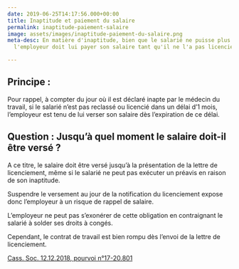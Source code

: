 ```yaml
---
date: 2019-06-25T14:17:56.000+00:00
title: Inaptitude et paiement du salaire
permalink: inaptitude-paiement-salaire
image: assets/images/inaptitude-paiement-du-salaire.png
meta-desc: En matière d'inaptitude, bien que le salarié ne puisse plus travailler,
  l'employeur doit lui payer son salaire tant qu'il ne l'a pas licencié.

---
```

## Principe :

Pour rappel, à compter du jour où il est déclaré inapte par le médecin du travail, si le salarié n’est pas reclassé ou licencié dans un délai d’1 mois, l’employeur est tenu de lui verser son salaire dès l’expiration de ce délai.

## Question : Jusqu’à quel moment le salaire doit-il être versé ?

A ce titre, le salaire doit être versé jusqu’à la présentation de la lettre de licenciement, même si le salarié ne peut pas exécuter un préavis en raison de son inaptitude.

Suspendre le versement au jour de la notification du licenciement expose donc l’employeur à un risque de rappel de salaire.

L’employeur ne peut pas s’exonérer de cette obligation en contraignant le salarié à solder ses droits à congés.

Cependant, le contrat de travail est bien rompu dès l’envoi de la lettre de licenciement.

[Cass. Soc. 12.12.2018, pourvoi n°17-20.801](https://www.legifrance.gouv.fr/affichJuriJudi.do?oldAction=rechJuriJudi&idTexte=JURITEXT000037850818&fastReqId=1848872397&fastPos=1)